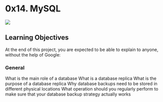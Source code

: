 <h1>0x14. MySQL</h1>
<img src="https://s3.amazonaws.com/intranet-projects-files/holbertonschool-sysadmin_devops/280/KkrkDHT.png">
<h2>Learning Objectives</h2>
At the end of this project, you are expected to be able to explain to anyone, without the help of Google:

<h3>General</h3>
What is the main role of a database
What is a database replica
What is the purpose of a database replica
Why database backups need to be stored in different physical locations
What operation should you regularly perform to make sure that your database backup strategy actually works
